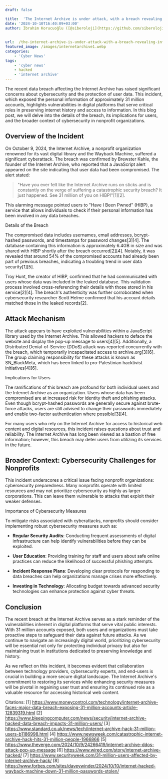 ```yaml
---
draft: false

title:  'The Internet Archive is under attack, with a breach revealing info for 31 million accounts'
date: '2024-10-10T16:40:09+03:00'
author: İbrahim Korucuoğlu ([@siberoloji](https://github.com/siberoloji))
 
 
url:  /the-internet-archive-is-under-attack-with-a-breach-revealing-info-for-31-million-accounts/ 
featured_image: /images/internetarchive1.webp
categories:
    - 'Cyber News'
tags:
    - 'cyber news'
    - hacked
    - 'internet archive'
---
```



The recent data breach affecting the Internet Archive has raised significant concerns about cybersecurity and the protection of user data. This incident, which exposed the personal information of approximately 31 million accounts, highlights vulnerabilities in digital platforms that serve critical roles in preserving internet history and access to information. In this blog post, we will delve into the details of the breach, its implications for users, and the broader context of cybersecurity in nonprofit organizations.



## Overview of the Incident



On October 9, 2024, the Internet Archive, a nonprofit organization renowned for its vast digital library and the Wayback Machine, suffered a significant cyberattack. The breach was confirmed by Brewster Kahle, the founder of the Internet Archive, who reported that a JavaScript alert appeared on the site indicating that user data had been compromised. The alert stated:


<!-- wp:quote -->
<blockquote class="wp-block-quote">
"Have you ever felt like the Internet Archive runs on sticks and is constantly on the verge of suffering a catastrophic security breach? It just happened. See 31 million of you on HIBP!"[1][2].
</blockquote>
<!-- /wp:quote -->


This alarming message pointed users to "Have I Been Pwned" (HIBP), a service that allows individuals to check if their personal information has been involved in any data breaches.



Details of the Breach



The compromised data includes usernames, email addresses, bcrypt-hashed passwords, and timestamps for password changes[3][4]. The database containing this information is approximately 6.4GB in size and was shared with HIBP shortly after the breach occurred[2][4]. Notably, it was revealed that around 54% of the compromised accounts had already been part of previous breaches, indicating a troubling trend in user data security[1][5].



Troy Hunt, the creator of HIBP, confirmed that he had communicated with users whose data was included in the leaked database. This validation process involved cross-referencing their details with those stored in his service[2][4]. The breach's authenticity was further corroborated when cybersecurity researcher Scott Helme confirmed that his account details matched those in the leaked records[2].



## Attack Mechanism



The attack appears to have exploited vulnerabilities within a JavaScript library used by the Internet Archive. This allowed hackers to deface the website and display the pop-up message to users[4][5]. Additionally, a Distributed Denial-of-Service (DDoS) attack was reported concurrently with the breach, which temporarily incapacitated access to archive.org[3][6]. The group claiming responsibility for these attacks is known as SN_BlackMeta, which has been linked to pro-Palestinian hacktivist initiatives[4][6].



Implications for Users



The ramifications of this breach are profound for both individual users and the Internet Archive as an organization. Users whose data has been compromised are at increased risk for identity theft and phishing attacks. Even though bcrypt-hashed passwords are generally secure against brute-force attacks, users are still advised to change their passwords immediately and enable two-factor authentication where possible[3][4].



For many users who rely on the Internet Archive for access to historical web content and digital resources, this incident raises questions about trust and reliability. The Internet Archive has long been viewed as a bastion of free information; however, this breach may deter users from utilizing its services in the future.



## Broader Context: Cybersecurity Challenges for Nonprofits



This incident underscores a critical issue facing nonprofit organizations: cybersecurity preparedness. Many nonprofits operate with limited resources and may not prioritize cybersecurity as highly as larger corporations. This can leave them vulnerable to attacks that exploit their weaker defenses.



Importance of Cybersecurity Measures



To mitigate risks associated with cyberattacks, nonprofits should consider implementing robust cybersecurity measures such as:


* **Regular Security Audits**: Conducting frequent assessments of digital infrastructure can help identify vulnerabilities before they can be exploited.

* **User Education**: Providing training for staff and users about safe online practices can reduce the likelihood of successful phishing attempts.

* **Incident Response Plans**: Developing clear protocols for responding to data breaches can help organizations manage crises more effectively.

* **Investing in Technology**: Allocating budget towards advanced security technologies can enhance protection against cyber threats.




## Conclusion



The recent breach at the Internet Archive serves as a stark reminder of the vulnerabilities inherent in digital platforms that serve vital public interests. With 31 million accounts exposed, both users and organizations must take proactive steps to safeguard their data against future attacks. As we continue to navigate an increasingly digital world, prioritizing cybersecurity will be essential not only for protecting individual privacy but also for maintaining trust in institutions dedicated to preserving knowledge and history.



As we reflect on this incident, it becomes evident that collaboration between technology providers, cybersecurity experts, and end-users is crucial in building a more secure digital landscape. The Internet Archive's commitment to restoring its services while enhancing security measures will be pivotal in regaining user trust and ensuring its continued role as a valuable resource for accessing historical web content.



Citations: [1] https://www.moneycontrol.com/technology/internet-archive-faces-major-data-breach-exposing-31-million-accounts-article-12839319.html [2] https://www.bleepingcomputer.com/news/security/internet-archive-hacked-data-breach-impacts-31-million-users/ [3] https://www.standard.co.uk/news/tech/internet-archive-hack-31-million-users-b1186998.html [4] https://www.newsweek.com/catastrophic-internet-archive-hack-hits-31-million-people-1966866 [5] https://www.theverge.com/2024/10/9/24266419/internet-archive-ddos-attack-pop-up-message [6] https://www.wired.com/story/internet-archive-hacked/ [7] https://www.securityweek.com/31-million-users-affected-by-internet-archive-hack/ [8] https://www.forbes.com/sites/daveywinder/2024/10/10/internet-hacked-wayback-machine-down-31-million-passwords-stolen/
